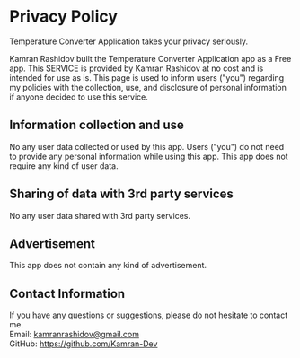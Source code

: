 # Privacy Policy <br />
Temperature Converter Application takes your privacy seriously. <br />

Kamran Rashidov built the Temperature Converter Application app as a Free app. This SERVICE is provided by Kamran Rashidov at no cost and is intended for use as is.
This page is used to inform users ("you") regarding my policies with the collection, use, and disclosure of personal information if anyone decided to use this service.<br />

## Information collection and use <br />
No any user data collected or used by this app. Users ("you") do not need to provide any personal information while using this app. This app does not require any kind of user data.<br />

## Sharing of data with 3rd party services <br />
No any user data shared with 3rd party services. <br />

## Advertisement <br />
This app does not contain any kind of advertisement. <br />

## Contact Information <br />
If you have any questions or suggestions, please do not hesitate to contact me. <br />
Email: kamranrashidov@gmail.com <br />
GitHub: https://github.com/Kamran-Dev <br />
